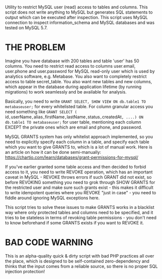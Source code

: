 Utility to restrict MySQL user (read) access to tables and columns.
This script does not write anything to MySQL but generates SQL statements to output which can be executed after inspection.
This script uses MySQL connection to inspect information_schema and MySQL databases and was tested on MySQL 5.7.

THE PROBLEM
=================
Imagine you have database with 200 tables and table 'user' has 50 columns.
You need to restrict read access to columns  user.email, user.phone and user.password for MySQL read-only user which is used by analytics software, e.g. Metabase. You also want to completely restrict access to table secret_table.
You also want new tables and new columns, which appear in the database during application lifetime (by running migrations) to work seamlessly and be available for analysis. 

Basically, you need to write `GRANT SELECT, SHOW VIEW ON db.table1 TO metabaseuser;` for every whitelisted table.
For column granular access you need something like `GRANT SELECT ( `id`,`userName`,`alias`,`firstName`,`lastName`,`status`,`createdAt`, ....) ON db.table1 TO metabaseuser;` for user table, mentioning each column EXCEPT the private ones which are email and phone, and password.

MySQL GRANTS system has only whitelist approach implemented, so you need to explicitly specify each column in a table, and specify each table which you want to give GRANTS to, which is a lot of manual work.
Here is an article on how it can be done semi-manually: https://chartio.com/learn/databases/grant-permissions-for-mysql/

If you've earlier granted some table access and then decided to forbid access to it, you need to write REVOKE operation, which has an important caveat in MySQL - REVOKE throws errors if such GRANT did not exist, so before REVOKING something you need to grok through SHOW GRANTS for the restricted user and make sure such grants exist - this makes it difficult to write idempotent queries where you REVOKE "just in case" - you need to fiddle around ignoring MySQL exceptions here.


This script tries to solve these issues to make GRANTS works in a blacklist way where only protected tables and columns need to be specified, and it tries to be stateless in terms of revoking table permissions - you don't need to know beforehand if some GRANTS exists if you want to REVOKE it.


BAD CODE WARNING
============
This is an alpha-quality quick & dirty script with bad PHP practices all over the place, which is designed to be self-contained zero-dependency and thinks that the input comes from a reliable source, so there is no proper SQL injection protection!
